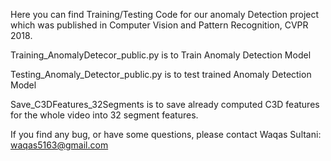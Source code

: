 Here you can find Training/Testing Code for our anomaly Detection project which was published in Computer Vision and Pattern Recognition, CVPR 2018.


 
Training_AnomalyDetecor_public.py is to Train Anomaly Detection Model


Testing_Anomaly_Detector_public.py is to test trained Anomaly Detection Model


Save_C3DFeatures_32Segments is to save already computed C3D features for the whole video into 32 segment features.


If you find any bug, or have some questions, please contact Waqas Sultani: waqas5163@gmail.com
